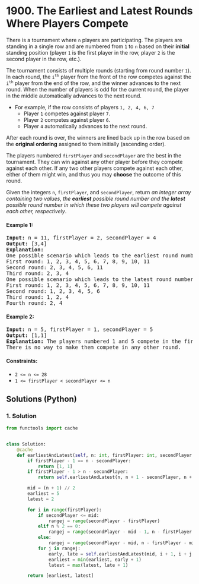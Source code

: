 # 1900. The Earliest and Latest Rounds Where Players Compete
There is a tournament where `n` players are participating. The players are standing in a single row and are numbered from `1` to `n` based on their **initial** standing position (player `1` is the first player in the row, player `2` is the second player in the row, etc.).

The tournament consists of multiple rounds (starting from round number `1`). In each round, the <code>i<sup>th</sup></code> player from the front of the row competes against the <code>i<sup>th</sup></code> player from the end of the row, and the winner advances to the next round. When the number of players is odd for the current round, the player in the middle automatically advances to the next round.

* For example, if the row consists of players `1, 2, 4, 6, 7`
    * Player `1` competes against player `7`.
    * Player `2` competes against player `6`.
    * Player `4` automatically advances to the next round.

After each round is over, the winners are lined back up in the row based on the **original ordering** assigned to them initially (ascending order).

The players numbered `firstPlayer` and `secondPlayer` are the best in the tournament. They can win against any other player before they compete against each other. If any two other players compete against each other, either of them might win, and thus you may **choose** the outcome of this round.

Given the integers `n`, `firstPlayer`, and `secondPlayer`, return *an integer array containing two values, the **earliest** possible round number and the **latest** possible round number in which these two players will compete against each other, respectively*.

#### Example 1:
<pre>
<strong>Input:</strong> n = 11, firstPlayer = 2, secondPlayer = 4
<strong>Output:</strong> [3,4]
<strong>Explanation:</strong>
One possible scenario which leads to the earliest round number:
First round: 1, 2, 3, 4, 5, 6, 7, 8, 9, 10, 11
Second round: 2, 3, 4, 5, 6, 11
Third round: 2, 3, 4
One possible scenario which leads to the latest round number:
First round: 1, 2, 3, 4, 5, 6, 7, 8, 9, 10, 11
Second round: 1, 2, 3, 4, 5, 6
Third round: 1, 2, 4
Fourth round: 2, 4
</pre>

#### Example 2:
<pre>
<strong>Input:</strong> n = 5, firstPlayer = 1, secondPlayer = 5
<strong>Output:</strong> [1,1]
<strong>Explanation:</strong> The players numbered 1 and 5 compete in the first round.
There is no way to make them compete in any other round.
</pre>

#### Constraints:
* `2 <= n <= 28`
* `1 <= firstPlayer < secondPlayer <= n`

## Solutions (Python)

### 1. Solution
```Python
from functools import cache


class Solution:
    @cache
    def earliestAndLatest(self, n: int, firstPlayer: int, secondPlayer: int) -> List[int]:
        if firstPlayer - 1 == n - secondPlayer:
            return [1, 1]
        if firstPlayer - 1 > n - secondPlayer:
            return self.earliestAndLatest(n, n + 1 - secondPlayer, n + 1 - firstPlayer)

        mid = (n + 1) // 2
        earliest = 5
        latest = 2

        for i in range(firstPlayer):
            if secondPlayer <= mid:
                rangej = range(secondPlayer - firstPlayer)
            elif n % 2 == 0:
                rangej = range(secondPlayer - mid - 1, n - firstPlayer - mid)
            else:
                rangej = range(secondPlayer - mid, n - firstPlayer - mid + 1)
            for j in rangej:
                early, late = self.earliestAndLatest(mid, i + 1, i + j + 2)
                earliest = min(earliest, early + 1)
                latest = max(latest, late + 1)

        return [earliest, latest]
```
